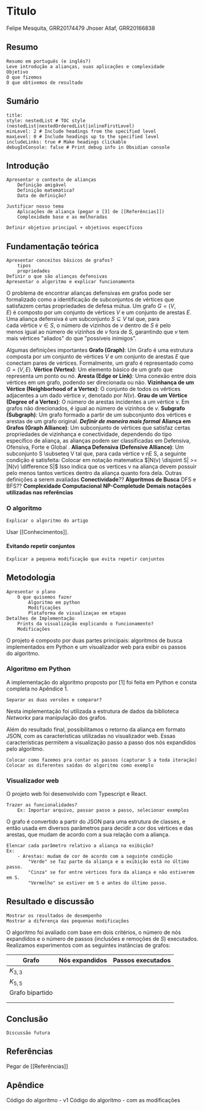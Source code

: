 
# Titulo
Felipe Mesquita, GRR20174479
Jhoser Allaf, GRR20166838

## Resumo
	Resumo em português (e inglês?)
	Leve introdução a alianças, suas aplicações e complexidade
	Objetivo
	O que fizemos
	O que obtivemos de resultado

## Sumário
```table-of-contents
title: 
style: nestedList # TOC style (nestedList|nestedOrderedList|inlineFirstLevel)
minLevel: 2 # Include headings from the specified level
maxLevel: 0 # Include headings up to the specified level
includeLinks: true # Make headings clickable
debugInConsole: false # Print debug info in Obsidian console
```

## Introdução
	Apresentar o contexto de alianças
		Definição amigável
		Definição matemática? 
		Data de definição?
		
	Justificar nosso tema
		Aplicações de aliança (pegar o [3] de [[Referências]])
		Complexidade base e as melhoradas
		
	Definir objetivo principal + objetivos específicos

## Fundamentação teórica
	Apresentar conceitos básicos de grafos?
		tipos
		propriedades
	Definir o que são alianças defensivas
	Apresentar o algoritmo e explicar funcionamento

O problema de encontrar alianças defensivas em grafos pode ser formalizado como a identificação de subconjuntos de vértices que satisfazem certas propriedades de defesa mútua. Um grafo $G=(V,E)$ é composto por um conjunto de vértices $V$ e um conjunto de arestas $E$. Uma aliança defensiva é um subconjunto $S \subseteq V$ tal que, para cada vértice $v \in S$, o número de vizinhos de $v$ dentro de $S$ é pelo menos igual ao número de vizinhos de $v$ fora de $S$, garantindo que $v$ tem mais vértices "aliados" do que "possíveis inimigos".

Algumas definições importantes
**Grafo (Graph)**: Um Grafo é uma estrutura composta por um conjunto de vértices $V$ e um conjunto de arestas $E$ que conectam pares de vértices. Formalmente, um grafo é representado como $G=(V,E)$.
**Vértice (Vertex)**: Um elemento básico de um grafo que representa um ponto ou nó.
**Aresta (Edge or Link)**: Uma conexão entre dois vértices em um grafo, podendo ser direcionada ou não.
**Vizinhança de um Vértice (Neighborhood of a Vertex)**: O conjunto de todos os vértices adjacentes a um dado vértice $v$, denotado por $N(v)$.
**Grau de um Vértice (Degree of a Vertex)**: O número de arestas incidentes a um vértice v. Em grafos não direcionados, é igual ao número de vizinhos de $v$.
**Subgrafo (Subgraph)**: Um grafo formado a partir de um subconjunto dos vértices e arestas de um grafo original.
	***Definir de maneira mais formal***
**Aliança em Grafos (Graph Alliance)**: Um subconjunto de vértices que satisfaz certas propriedades de vizinhança e conectividade, dependendo do tipo específico de aliança, as alianças podem ser classificadas em Defensiva, Ofensiva, Forte e Global .
**Aliança Defensiva (Defensive Alliance)**: Um subconjunto S \subseteq V tal que, para cada vértice v nE S, a seguinte condição é satisfeita:
	Colocar em notação matematica
$|N(v) \disjoint S| >= |N(v) \difference S|$
Isso indica que os vertices v na aliança devem possuir pelo menos tantos vertices dentro da aliança quanto fora dela.
Outras definições a serem avaliadas
	**Conectividade**??
	**Algoritmos de Busca** DFS e BFS??	
	**Complexidade Computacional**
	**NP-Completude**
	**Demais notações utilizadas nas referências**

### O algoritmo
	Explicar o algoritmo do artigo
Usar [[Conhecimentos]].

#### Evitando repetir conjuntos
	Explicar a pequena modificação que evita repetir conjuntos
## Metodologia
	Apresentar o plano
		O que quisemos fazer
			Algoritmo em python
			Modificações
			Plataforma de visualizaçao em etapas
	Detalhes de Implementação
		Prints da visualização explicando o funcionamento?
		Modificações

O projeto é composto por duas partes principais: algoritmos de busca implementados em Python e um visualizador web para exibir os passos do algoritmo.
### Algoritmo em Python
A implementação do algoritmo proposto por [1] foi feita em Python e consta completa no Apêndice 1.

	Separar as duas versões e comparar? 

Nesta implementação foi utilizada a estrutura de dados da biblioteca _Networkx_ para manipulação dos grafos.

Além do resultado final, possibilitamos o retorno da aliança em formato JSON, com as características utilizadas no visualizador web. Essas características permitem a visualização passo a passo dos nós expandidos pelo algoritmo.

	Colocar como fazemos pra contar os passos (capturar S a toda iteração)
	Colocar as diferentes saídas do algoritmo como exemplo

### Visualizador web
O projeto web foi desenvolvido com Typescript e React.

	Trazer as funcionalidades?
		Ex: Importar arquivo, passar passo a passo, selecionar exemplos

O grafo é convertido a partir do JSON para uma estrutura de classes, e então usada em diversos parâmetros para decidir a cor dos vértices e das arestas, que mudam de acordo com a sua relação com a aliança.

	Elencar cada parâmetro relativo a aliança na exibição?
	Ex: 
		- Arestas: mudam de cor de acordo com a seguinte condição
			"Verde" se faz parte da aliança e a exibição está no último passo.
			"Cinza" se for entre vértices fora da aliança e não estiverem em S.
			"Vermelho" se estiver em S e antes do último passo.

## Resultado e discussão
	Mostrar os resultados de desempenho
	Mostrar a diferença das pequenas modificações
O algoritmo foi avaliado com base em dois critérios, o número de nós expandidos e o número de passos (inclusões e remoções de $S$) executados.
Realizamos experimentos com as seguintes instâncias de grafos:

| Grafo           | Nós expandidos | Passos executados |
| --------------- | -------------- | ----------------- |
| $K_{3,3}$       |                |                   |
| $K_{5,5}$       |                |                   |
| Grafo bipartido |                |                   |
|                 |                |                   |
|                 |                |                   |

## Conclusão
	Discussão futura

## Referências
Pegar de [[Referências]]

## Apêndice

Código do algoritmo - v1
Código do algoritmo - com as modificações

